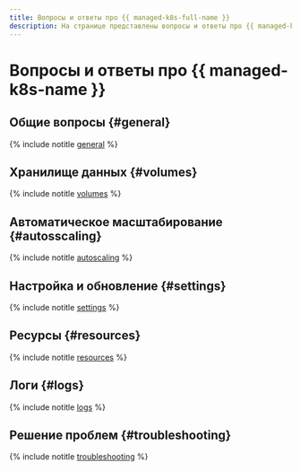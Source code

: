 ```yaml
---
title: Вопросы и ответы про {{ managed-k8s-full-name }}
description: На странице представлены вопросы и ответы про {{ managed-k8s-name }}.
---
```


# Вопросы и ответы про {{ managed-k8s-name }}

## Общие вопросы {#general}

{% include notitle [general](../../_qa/managed-kubernetes/general.md) %}

## Хранилище данных {#volumes}

{% include notitle [volumes](../../_qa/managed-kubernetes/volumes.md) %}

## Автоматическое масштабирование {#autosscaling}

{% include notitle [autoscaling](../../_qa/managed-kubernetes/cluster-autoscaler.md) %}

## Настройка и обновление {#settings}

{% include notitle [settings](../../_qa/managed-kubernetes/settings.md) %}

## Ресурсы {#resources}

{% include notitle [resources](../../_qa/managed-kubernetes/resources.md) %}

## Логи {#logs}

{% include notitle [logs](../../_qa/managed-kubernetes/logs.md) %}

## Решение проблем {#troubleshooting}

{% include notitle [troubleshooting](../../_qa/managed-kubernetes/troubleshooting.md) %}